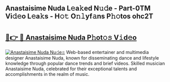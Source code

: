 ## Anastaisime Nuda L𝚎a𝚔ed N𝚞𝚍e - Part-0TM Vi𝚍𝚎o L𝚎a𝚔s - H𝚘𝚝 O𝚗𝚕yf𝚊ns P𝚑𝚘tos ohc2T

# <h2><a href="http://kf08jy.oniu.top/?m=Anastaisime+Nuda">🔗👉 🔴 Anastaisime Nuda P𝚑ot𝚘𝚜 V𝚒d𝚎o</a></h2>

[![Anastaisime Nuda Nu𝚍e𝚜](https://i.imgur.com/0qMVB7G.gif)](http://kf08jy.oniu.top/?m=Anastaisime+Nuda)
Web-based entertainer and multimedia designer Anastaisime Nuda, known for disseminating dance and lifestyle knowledge through popular dance trends and brief videos. Skilled musician Anastaisime Nuda, celebrated for their exceptional talents and accomplishments in the realm of music.  
